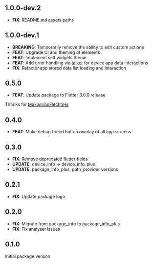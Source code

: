 ## 1.0.0-dev.2
  - **FIX**: README.md assets paths
  
## 1.0.0-dev.1
  - **BREAKING**: Temporarily remove the ability to edit custom actions
  - **FEAT**: Upgrade UI and theming of elements
  - **FEAT**: Implement self widgets theme
  - **FEAT**: Add error handling via [talker](https://github.com/Frezyx/talker) for device app data interactions
  - **FIX**: Refactor app stored data list loading and interaction

## 0.5.0
  - **FEAT**: Update package to Flutter 3.0.0 release 
  
Thanks for [MaximilianFlechtner](https://github.com/MaximilianFlechtner)

## 0.4.0

  - **FEAT**: Make debug friend button overlay of all app screens

## 0.3.0

  - **FIX**: Remove deprecated flutter fields
  - **UPDATE**: device_info -> device_info_plus
  - **UPDATE**: package_info_plus, path_provider versions

## 0.2.1

  - **FIX**: Update package logo

## 0.2.0

  - **FIX**: Migrate from package_info to package_info_plus
  - **FIX**: Fix analyser issues

## 0.1.0

Initial package version
